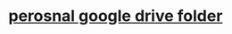 # [perosnal google drive folder](https://drive.google.com/drive/folders/1kyOvjiyblqlYB_AnnPSz0SChlbZEKS1u?usp=sharing)
